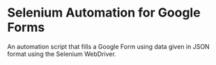 # Selenium Automation for Google Forms

An automation script that fills a Google Form using data given in JSON format using the Selenium WebDriver.
